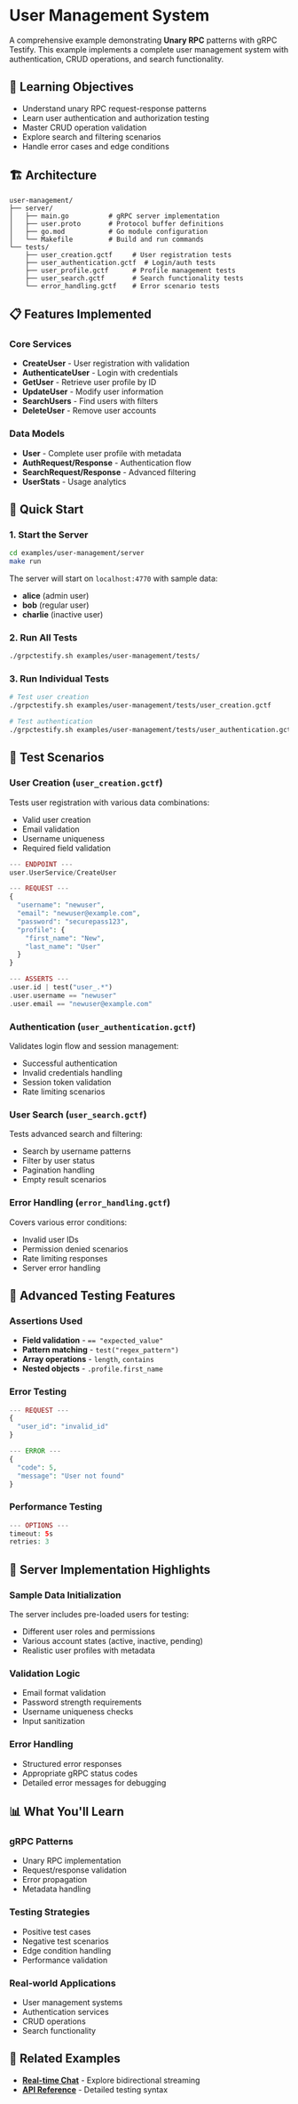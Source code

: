 # User Management System

A comprehensive example demonstrating **Unary RPC** patterns with gRPC Testify. This example implements a complete user management system with authentication, CRUD operations, and search functionality.

## 🎯 Learning Objectives

- Understand unary RPC request-response patterns
- Learn user authentication and authorization testing
- Master CRUD operation validation
- Explore search and filtering scenarios
- Handle error cases and edge conditions

## 🏗️ Architecture

```
user-management/
├── server/
│   ├── main.go          # gRPC server implementation
│   ├── user.proto       # Protocol buffer definitions
│   ├── go.mod           # Go module configuration
│   └── Makefile         # Build and run commands
└── tests/
    ├── user_creation.gctf     # User registration tests
    ├── user_authentication.gctf  # Login/auth tests  
    ├── user_profile.gctf      # Profile management tests
    ├── user_search.gctf       # Search functionality tests
    └── error_handling.gctf    # Error scenario tests
```

## 📋 Features Implemented

### Core Services
- **CreateUser** - User registration with validation
- **AuthenticateUser** - Login with credentials
- **GetUser** - Retrieve user profile by ID
- **UpdateUser** - Modify user information
- **SearchUsers** - Find users with filters
- **DeleteUser** - Remove user accounts

### Data Models
- **User** - Complete user profile with metadata
- **AuthRequest/Response** - Authentication flow
- **SearchRequest/Response** - Advanced filtering
- **UserStats** - Usage analytics

## 🚀 Quick Start

### 1. Start the Server

```bash
cd examples/user-management/server
make run
```

The server will start on `localhost:4770` with sample data:
- **alice** (admin user)
- **bob** (regular user)  
- **charlie** (inactive user)

### 2. Run All Tests

```bash
./grpctestify.sh examples/user-management/tests/
```

### 3. Run Individual Tests

```bash
# Test user creation
./grpctestify.sh examples/user-management/tests/user_creation.gctf

# Test authentication
./grpctestify.sh examples/user-management/tests/user_authentication.gctf
```

## 📝 Test Scenarios

### User Creation (`user_creation.gctf`)
Tests user registration with various data combinations:
- Valid user creation
- Email validation
- Username uniqueness
- Required field validation

```php
--- ENDPOINT ---
user.UserService/CreateUser

--- REQUEST ---
{
  "username": "newuser",
  "email": "newuser@example.com",
  "password": "securepass123",
  "profile": {
    "first_name": "New",
    "last_name": "User"
  }
}

--- ASSERTS ---
.user.id | test("user_.*")
.user.username == "newuser"
.user.email == "newuser@example.com"
```

### Authentication (`user_authentication.gctf`)
Validates login flow and session management:
- Successful authentication
- Invalid credentials handling
- Session token validation
- Rate limiting scenarios

### User Search (`user_search.gctf`)
Tests advanced search and filtering:
- Search by username patterns
- Filter by user status
- Pagination handling
- Empty result scenarios

### Error Handling (`error_handling.gctf`)
Covers various error conditions:
- Invalid user IDs
- Permission denied scenarios
- Rate limiting responses
- Server error handling

## 🧪 Advanced Testing Features

### Assertions Used
- **Field validation** - `== "expected_value"`
- **Pattern matching** - `test("regex_pattern")`
- **Array operations** - `length`, `contains`
- **Nested objects** - `.profile.first_name`

### Error Testing
```php
--- REQUEST ---
{
  "user_id": "invalid_id"
}

--- ERROR ---
{
  "code": 5,
  "message": "User not found"
}
```

### Performance Testing
```php
--- OPTIONS ---
timeout: 5s
retries: 3
```

## 🔧 Server Implementation Highlights

### Sample Data Initialization
The server includes pre-loaded users for testing:
- Different user roles and permissions
- Various account states (active, inactive, pending)
- Realistic user profiles with metadata

### Validation Logic
- Email format validation
- Password strength requirements
- Username uniqueness checks
- Input sanitization

### Error Handling
- Structured error responses
- Appropriate gRPC status codes
- Detailed error messages for debugging

## 📊 What You'll Learn

### gRPC Patterns
- Unary RPC implementation
- Request/response validation
- Error propagation
- Metadata handling

### Testing Strategies
- Positive test cases
- Negative test scenarios
- Edge condition handling
- Performance validation

### Real-world Applications
- User management systems
- Authentication services
- CRUD operations
- Search functionality

## 🔗 Related Examples

- **[Real-time Chat](./real-time-chat)** - Explore bidirectional streaming
- **[API Reference](../api-reference/)** - Detailed testing syntax